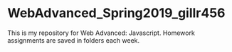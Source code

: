 # WebAdvanced_Spring2019_gillr456

This is my repository for Web Advanced: Javascript.
Homework assignments are saved in folders each week.
